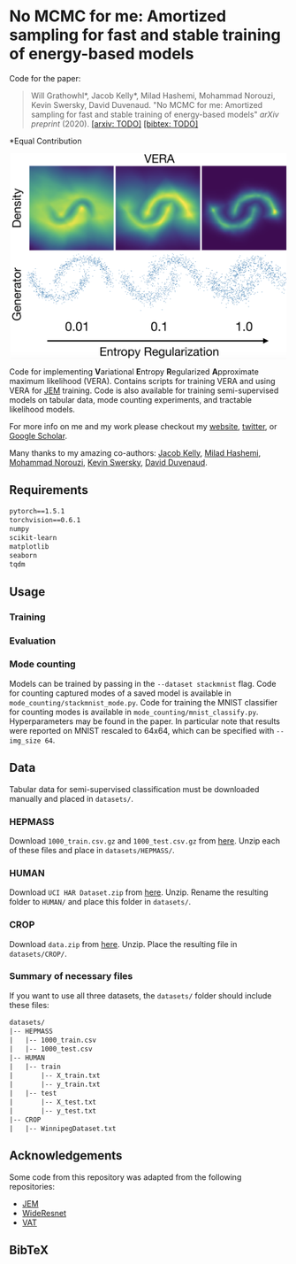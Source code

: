 # No MCMC for me: Amortized sampling for fast and stable training of energy-based models
Code for the paper:

> Will Grathowhl*, Jacob Kelly*, Milad Hashemi, Mohammad Norouzi, Kevin Swersky, David Duvenaud. "No MCMC for me: Amortized sampling for fast and stable training of energy-based models" _arXiv preprint_ (2020).
> [[arxiv: TODO]](https://arxiv.org/abs/2007.04504) [[bibtex: TODO]](#bibtex)

\*Equal Contribution

<p align="center">
<img align="middle" src="./assets/fig1.png" width="500" />
</p>

Code for implementing **V**ariational **E**ntropy **R**egularized **A**pproximate maximum likelihood (VERA). Contains scripts for training VERA and using VERA for [JEM](https://github.com/wgrathwohl/JEM) training. Code is also available for training semi-supervised models on tabular data, mode counting experiments, and tractable likelihood models.

For more info on me and my work please checkout my [website](http://www.cs.toronto.edu/~wgrathwohl/), [twitter](https://twitter.com/wgrathwohl), or [Google Scholar](https://scholar.google.ca/citations?user=ZbClz98AAAAJ&hl=en). 

Many thanks to my amazing co-authors: [Jacob Kelly](https://jacobjinkelly.github.io/), [Milad Hashemi](https://research.google/people/MiladHashemi/), [Mohammad Norouzi](https://norouzi.github.io/), [Kevin Swersky](http://www.cs.toronto.edu/~kswersky/), [David Duvenaud](http://www.cs.toronto.edu/~duvenaud/).

## Requirements

```
pytorch==1.5.1
torchvision==0.6.1
numpy
scikit-learn
matplotlib
seaborn
tqdm
```

## Usage

### Training

### Evaluation

### Mode counting

Models can be trained by passing in the `--dataset stackmnist` flag. Code for counting captured modes of a saved model is available in `mode_counting/stackmnist_mode.py`. Code for training the MNIST classifier for counting modes is available in `mode_counting/mnist_classify.py`. Hyperparameters may be found in the paper. In particular note that results were reported on MNIST rescaled to 64x64, which can be specified with `--img_size 64`.

## Data

Tabular data for semi-supervised classification must be downloaded manually and placed in `datasets/`.

### HEPMASS

Download `1000_train.csv.gz` and `1000_test.csv.gz` from [here](http://archive.ics.uci.edu/ml/datasets/HEPMASS). Unzip each of these files and place in `datasets/HEPMASS/`.

### HUMAN

Download `UCI HAR Dataset.zip` from [here](https://archive.ics.uci.edu/ml/datasets/Human+Activity+Recognition+Using+Smartphones). Unzip. Rename the resulting folder to `HUMAN/` and place this folder in `datasets/`.

### CROP

Download `data.zip` from [here](https://archive.ics.uci.edu/ml/datasets/Crop+mapping+using+fused+optical-radar+data+set). Unzip. Place the resulting file in `datasets/CROP/`.

### Summary of necessary files
If you want to use all three datasets, the `datasets/` folder should include these files:

```
datasets/
|-- HEPMASS
|   |-- 1000_train.csv
|   |-- 1000_test.csv
|-- HUMAN
|   |-- train
|       |-- X_train.txt
|       |-- y_train.txt
|   |-- test
|       |-- X_test.txt
|       |-- y_test.txt
|-- CROP
|   |-- WinnipegDataset.txt
```

## Acknowledgements
Some code from this repository was adapted from the following repositories:
- [JEM](https://github.com/wgrathwohl/JEM)
- [WideResnet](https://github.com/meliketoy/wide-resnet.pytorch)
- [VAT](https://github.com/lyakaap/VAT-pytorch)

## BibTeX
